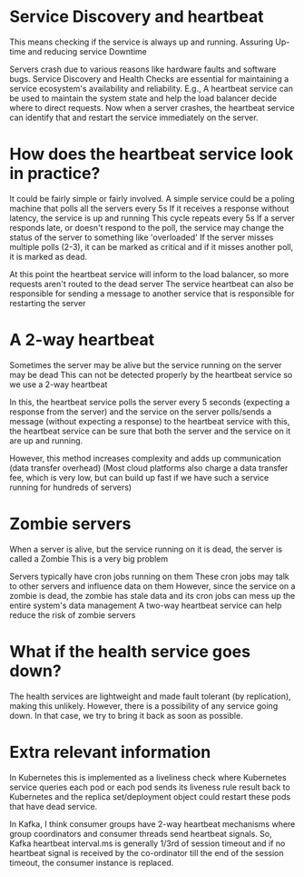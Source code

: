 # Service Discovery and heartbeat

This means checking if the service is always up and running.
Assuring Up-time and reducing service Downtime

Servers crash due to various reasons like hardware faults and software bugs. 
Service Discovery and Health Checks are essential for maintaining a service ecosystem's availability and reliability. 
E.g., A heartbeat service can be used to maintain the system state and help the load balancer decide where to direct requests. 
Now when a server crashes, the heartbeat service can identify that and restart the service immediately on the server.

# How does the heartbeat service look in practice?
It could be fairly simple or fairly involved.
A simple service could be a poling machine that polls all the servers every 5s
If it receives a response without latency, the service is up and running
This cycle repeats every 5s
If a server responds late, or doesn't respond to the poll, the service may change the status of the server to something like 'overloaded'
If the server misses multiple polls (2-3), it can be marked as critical
and if it misses another poll, it is marked as dead.

At this point the heartbeat service will inform to the load balancer, so more requests aren't routed to the dead server
The service heartbeat can also be responsible for sending a message to another service that is responsible for restarting the server

# A 2-way heartbeat
Sometimes the server may be alive but the service running on the server may be dead
This can not be detected properly by the heartbeat service
so we use a 2-way heartbeat

In this, the heartbeat service polls the server every 5 seconds (expecting a response from the server)
and the service on the server polls/sends a message (without expecting a response) to the heartbeat service
with this, the heartbeat service can be sure that both the server and the service on it are up and running.

However, this method increases complexity and adds up communication (data transfer overhead)
(Most cloud platforms also charge a data transfer fee, which is very low, but can build up fast if we have such a service running for hundreds of servers)

# Zombie servers
When a server is alive, but the service running on it is dead, the server is called a Zombie
This is a very big problem

Servers typically have cron jobs running on them
These cron jobs may talk to other servers and influence data on them
However, since the service on a zombie is dead, the zombie has stale data and its cron jobs can mess up the entire system's data management
A two-way heartbeat service can help reduce the risk of zombie servers

# What if the health service goes down?
The health services are lightweight and made fault tolerant (by replication), making this unlikely. However, there is a possibility of any service going down. In that case, we try to bring it back as soon as possible.


# Extra relevant information
In Kubernetes this is implemented as a liveliness check where Kubernetes service queries each pod or each pod sends its liveness rule result back to Kubernetes and the replica set/deployment object could restart these pods that have dead service.

In Kafka, I think consumer groups have 2-way heartbeat mechanisms where group coordinators and consumer threads send heartbeat signals. So, Kafka heartbeat interval.ms is generally 1/3rd of session timeout and if no heartbeat signal is received by the co-ordinator till the end of the session timeout, the consumer instance is replaced. 
